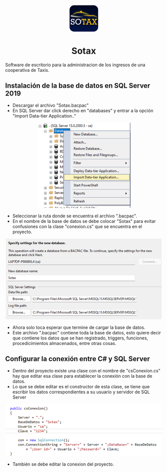 <p align="center">
  <img alt="Logo Sotax" src="assets/Images/Logo-Programa-Taxi.png" width="100px" />
  <h1 align="center">Sotax</h1>
</p>
Software de escritorio para la administracion de los ingresos de una cooperativa de Taxis.

## Instalación de la base de datos en SQL Server 2019
- Descargar el archivo "Sotax.bacpac"
- En SQL Server dar click derecho en "databases" y entrar a la opción "Import Data-tier Application.."

<p align="center">
<img alt="Logo Sotax" src="assets/Images/cap1.png" width="300px" />
</p>

- Seleccionar la ruta donde se encuentra el archivo ".bacpac".
- En el nombre de la base de datos se debe colocar "Sotax" para evitar confusiones con la clase "conexion.cs" que se encuentra en el proyecto.

<p align="center">
<img alt="Logo Sotax" src="assets/Images/cap2.png" width="500px" />
</p>

- Ahora solo toca esperar que termine de cargar la base de datos.
- Este archivo ".bacpac" contiene toda la base de datos, esto quiere decir que contiene los datos que se han registrado, triggers, funciones, procedicimientos almacenados, entre otras cosas.

## Configurar la conexión entre C# y SQL Server
- Dentro del proyecto existe una clase con el nombre de "csConexion.cs" hay que editar esa clase para establecer la conexión con la base de datos.
- Lo que se debe editar es el constructor de esta clase, se tiene que escribir los datos correspondientes a su usuario y servidor de SQL Server

<p align="center">
<img alt="Logo Sotax" src="assets/Images/cap3.png" width="500px" />
</p>

- También se debe editar la conexion del proyecto.
